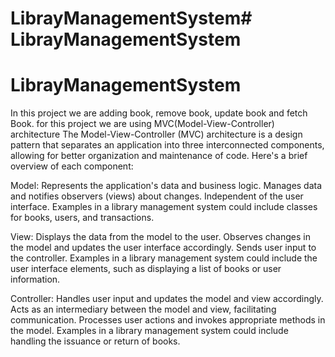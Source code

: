 # LibrayManagementSystem# LibrayManagementSystem

# LibrayManagementSystem
In this project we are adding book, remove book, update book and fetch Book. for this project we are using MVC(Model-View-Controller) architecture
 The Model-View-Controller (MVC) architecture is a design pattern that separates an application into three interconnected components, allowing for better organization and maintenance of code. Here's a brief overview of each component:

Model:
Represents the application's data and business logic.
Manages data and notifies observers (views) about changes.
Independent of the user interface.
Examples in a library management system could include classes for books, users, and transactions.

View:
Displays the data from the model to the user.
Observes changes in the model and updates the user interface accordingly.
Sends user input to the controller.
Examples in a library management system could include the user interface elements, such as displaying a list of books or user information.

Controller:
Handles user input and updates the model and view accordingly.
Acts as an intermediary between the model and view, facilitating communication.
Processes user actions and invokes appropriate methods in the model.
Examples in a library management system could include handling the issuance or return of books.

